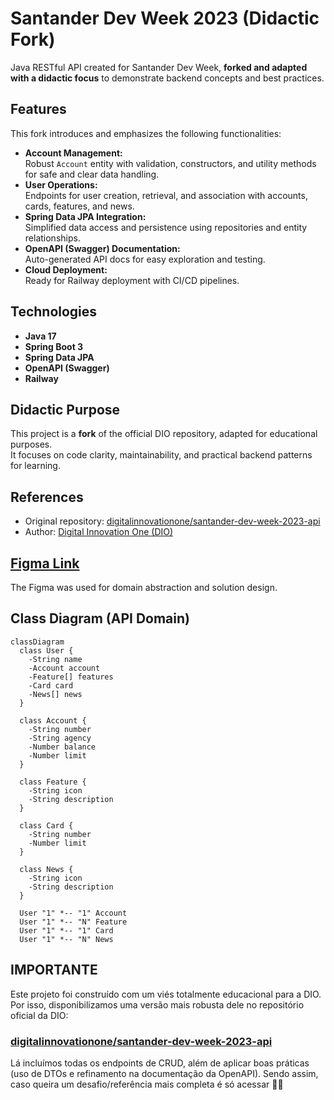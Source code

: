 # Santander Dev Week 2023 (Didactic Fork)

Java RESTful API created for Santander Dev Week, **forked and adapted with a didactic focus** to demonstrate backend concepts and best practices.

## Features

This fork introduces and emphasizes the following functionalities:

- **Account Management:**  
  Robust `Account` entity with validation, constructors, and utility methods for safe and clear data handling.
- **User Operations:**  
  Endpoints for user creation, retrieval, and association with accounts, cards, features, and news.
- **Spring Data JPA Integration:**  
  Simplified data access and persistence using repositories and entity relationships.
- **OpenAPI (Swagger) Documentation:**  
  Auto-generated API docs for easy exploration and testing.
- **Cloud Deployment:**  
  Ready for Railway deployment with CI/CD pipelines.

## Technologies

- **Java 17**
- **Spring Boot 3**
- **Spring Data JPA**
- **OpenAPI (Swagger)**
- **Railway**

## Didactic Purpose

This project is a **fork** of the official DIO repository, adapted for educational purposes.  
It focuses on code clarity, maintainability, and practical backend patterns for learning.

## References

- Original repository: [digitalinnovationone/santander-dev-week-2023-api](https://github.com/digitalinnovationone/santander-dev-week-2023-api)
- Author: [Digital Innovation One (DIO)](https://github.com/digitalinnovationone)

## [Figma Link](https://www.figma.com/file/0ZsjwjsYlYd3timxqMWlbj/SANTANDER---Projeto-Web%2FMobile?type=design&node-id=1421%3A432&mode=design&t=6dPQuerScEQH0zAn-1)

The Figma was used for domain abstraction and solution design.

## Class Diagram (API Domain)

```mermaid
classDiagram
  class User {
    -String name
    -Account account
    -Feature[] features
    -Card card
    -News[] news
  }

  class Account {
    -String number
    -String agency
    -Number balance
    -Number limit
  }

  class Feature {
    -String icon
    -String description
  }

  class Card {
    -String number
    -Number limit
  }

  class News {
    -String icon
    -String description
  }

  User "1" *-- "1" Account
  User "1" *-- "N" Feature
  User "1" *-- "1" Card
  User "1" *-- "N" News
```

## IMPORTANTE

Este projeto foi construído com um viés totalmente educacional para a DIO. Por isso, disponibilizamos uma versão mais robusta dele no repositório oficial da DIO:

### [digitalinnovationone/santander-dev-week-2023-api](https://github.com/digitalinnovationone/santander-dev-week-2023-api)

Lá incluímos todas os endpoints de CRUD, além de aplicar boas práticas (uso de DTOs e refinamento na documentação da OpenAPI). Sendo assim, caso queira um desafio/referência mais completa é só acessar 👊🤩
```
